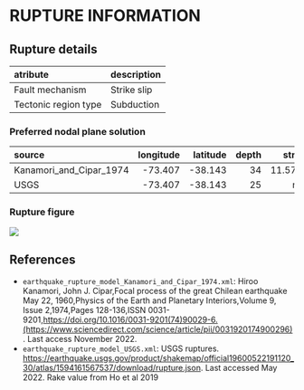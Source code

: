 # RUPTURE INFORMATION
    
## Rupture details

| atribute             | description   |
|:---------------------|:--------------|
| Fault mechanism       | Strike slip   |
| Tectonic region type | Subduction    |

### Preferred nodal plane solution

| source                  |   longitude |   latitude |   depth |   strike |      dip |   rake |   mag |
|:------------------------|------------:|-----------:|--------:|---------:|---------:|-------:|------:|
| Kanamori_and_Cipar_1974 |     -73.407 |    -38.143 |      34 |  11.5781 |  10.0152 |     90 |   9.5 |
| USGS                    |     -73.407 |    -38.143 |      25 | nan      | nan      |    140 |   9.5 |

### Rupture figure

![](earthquake_ruptures.png)

## References

- `earthquake_rupture_model_Kanamori_and_Cipar_1974.xml`: Hiroo Kanamori, John J. Cipar,Focal process of the great Chilean earthquake May 22, 1960,Physics of the Earth and Planetary Interiors,Volume 9, Issue 2,1974,Pages 128-136,ISSN 0031-9201,https://doi.org/10.1016/0031-9201(74)90029-6.(https://www.sciencedirect.com/science/article/pii/0031920174900296). Last access November 2022.
- `earthquake_rupture_model_USGS.xml`: USGS ruptures. https://earthquake.usgs.gov/product/shakemap/official19600522191120_30/atlas/1594161567537/download/rupture.json. Last accessed May 2022. Rake value from Ho et al 2019
